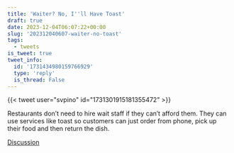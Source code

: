 ```yaml
---
title: 'Waiter? No, I''ll Have Toast'
draft: true
date: 2023-12-04T06:07:22+00:00
slug: '202312040607-waiter-no-toast'
tags:
  - tweets
is_tweet: true
tweet_info:
  id: '1731434980159766929'
  type: 'reply'
  is_thread: False
---
```




{{< tweet user="svpino" id="1731301915181355472" >}}

Restaurants don’t need to hire wait staff if they can’t afford them. They can use services like toast so customers can just order from phone, pick up their food and then return the dish.

[Discussion](https://x.com/sytelus/status/1731434980159766929)
